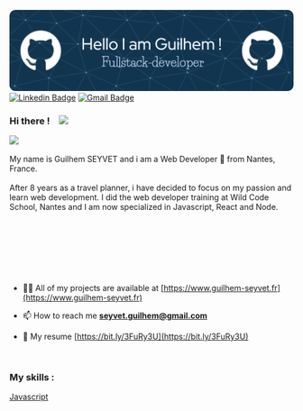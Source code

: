 
![Header](./guilhemcv.png)
[![Linkedin Badge](https://img.shields.io/badge/LinkedIn-0077B5?style=for-the-badge&logo=linkedin&logoColor=white)](https://www.linkedin.com/in/guilhem-seyvet/)
[![Gmail Badge](https://img.shields.io/badge/Gmail-D14836?style=for-the-badge&logo=gmail&logoColor=white)](mailto:seyvet.guilhem@gmail.com) 


### Hi there !&ensp;&ensp;<img src="https://media.giphy.com/media/hvRJCLFzcasrR4ia7z/giphy.gif" width="20px">
![](https://visitor-badge.glitch.me/badge?page_id=guilhemcv)

My name is Guilhem SEYVET and i am a Web Developer 🚀 from Nantes, France. <br><br>
After 8 years as a travel planner, i have decided to focus on my passion and learn web development. 
I did the web developer training at Wild Code School, Nantes and I am now specialized in Javascript, React and Node.


<br><br><br>




<br><br>
- 👨‍💻 All of my projects are available at [https://www.guilhem-seyvet.fr](https://www.guilhem-seyvet.fr)

- 📫 How to reach me **seyvet.guilhem@gmail.com**

- 📄 My resume [https://bit.ly/3FuRy3U](https://bit.ly/3FuRy3U)
 
 <br>
 
 ### My skills :
 
 [Javascript](https://img.shields.io/badge/JavaScript-F7DF1E?style=for-the-badge&logo=javascript&logoColor=black)

 
 


